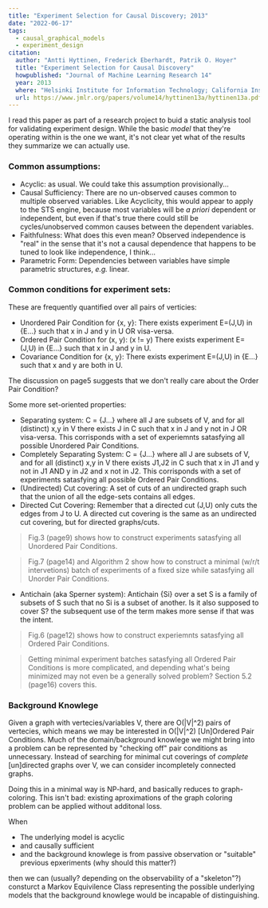 ```yaml
---
title: "Experiment Selection for Causal Discovery; 2013"
date: "2022-06-17"
tags:
  - causal_graphical_models
  - experiment_design
citation:
  author: "Antti Hyttinen, Frederick Eberhardt, Patrik O. Hoyer"
  title: "Experiment Selection for Causal Discovery"
  howpublished: "Journal of Machine Learning Research 14"
  year: 2013
  where: "Helsinki Institute for Information Technology; California Institute of Technology; "
  url: https://www.jmlr.org/papers/volume14/hyttinen13a/hyttinen13a.pdf
---
```


I read this paper as part of a research project to buid a static analysis tool for validating experiment design.
While the basic _model_ that they're operating within is the one we want, it's not clear yet what of the results they summarize we can actually use.

### Common assumptions:

- Acyclic: as usual. We could take this assumption provisionally...
- Causal Sufficiency: There are no un-observed causes common to multiple observed variables. 
  Like Acyclicity, this would appear to apply to the STS engine, because most variables will be _a priori_ dependent or independent, 
  but even if that's true there could still be cycles/unobserved common causes between the dependent variables. 
- Faithfulness: What does this even mean?
  Observed independence is "real" in the sense that it's not a causal dependence that happens to be tuned to look like independence, I think...
- Parametric Form: Dependencies between variables have simple parametric structures, _e.g._ linear. 

### Common conditions for experiment sets:

These are frequently quantified over all pairs of verticies:

- Unordered Pair Condition for {x, y}:
  There exists experiment E=(J,U) in {E...} such that x in J and y in U OR visa-versa. 
- Ordered Pair Condition for (x, y):
  (x != y)
  There exists experiment E=(J,U) in {E...} such that x in J and y in U.
- Covariance Condition for {x, y}:
  There exists experiment E=(J,U) in {E...} such that x and y are both in U.

The discussion on page5 suggests that we don't really care about the Order Pair Condition?

Some more set-oriented properties:

- Separating system:
  C = {J...} where all J are subsets of V, and for all (distinct) x,y in V there exists J in C such that x in J and y not in J OR visa-versa.
  This corrisponds with a set of experiemnts satasfying all possible Unordered Pair Conditions.
- Completely Separating System:
  C = {J...} where all J are subsets of V, and for all (distinct) x,y in V there exists J1,J2 in C
  such that x in J1 and y not in J1 AND y in J2 and x not in J2.
  This corrisponds with a set of experiments satasfying all possible Ordered Pair Conditions.
- (Undirected) Cut covering:
  A set of cuts of an undirected graph such that the union of all the edge-sets contains all edges.
- Directed Cut Covering:
  Remember that a directed cut (J,U) only cuts the edges from J to U. 
  A directed cut covering is the same as an undirected cut covering, but for directed graphs/cuts.

> Fig.3 (page9) shows how to construct experiments satasfying all Unordered Pair Conditions.

> Fig.7 (page14) and Algorithm 2 show how to construct a minimal (w/r/t intervetions) batch of experiments of a fixed size
  while satasfying all Unorder Pair Conditions.

- Antichain (aka Sperner system):
  Antichain {Si} over a set S is a family of subsets of S such that no Si is a subset of another. 
  Is it also supposed to cover S? the subsequent use of the term makes more sense if that was the intent.

> Fig.6 (page12) shows how to construct experiemnts satasfying all Ordered Pair Conditions.

> Getting minimal experiment batches satasfying all Ordered Pair Conditions is more complicated,
  and depending what's being minimized may not even be a generally solved problem? 
  Section 5.2 (page16) covers this.

### Background Knowlege

Given a graph with vertecies/variables V, there are O(|V|^2) pairs of vertecies,
which means we may be interested in O(|V|^2) [Un]Ordered Pair Conditions. 
Much of the domain/background knowlege we might bring into a problem can be represented by "checking off" pair conditions as unnecessary. 
Instead of searching for minimal cut coverings of _complete_ [un]directed graphs over V, we can consider incompletely connected graphs.

Doing this in a minimal way is NP-hard, and basically reduces to graph-coloring.
This isn't bad: existing aproximations of the graph coloring problem can be applied without additonal loss.

When

- The underlying model is acyclic
- and causally sufficient
- and the background knowlege is from passive observation or "suitable" previous epxeriments
  (why should this matter?)

then we can (usually? depending on the observability of a "skeleton"?) consturct a Markov Equivilence Class
representing the possible underlying models that the background knowlege would be incapable of distinguishing.

